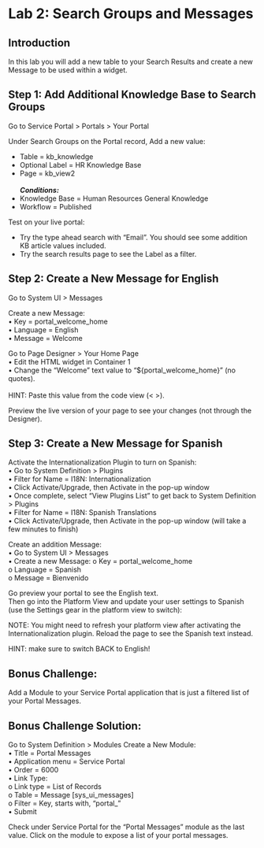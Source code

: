 # Lab 2: Search Groups and Messages
## Introduction
In this lab you will add a new table to your Search Results and create a new Message to be used within a widget.


## Step 1: Add Additional Knowledge Base to Search Groups

 Go to Service Portal > Portals > Your Portal

 Under Search Groups on the Portal record, Add a new value:<br/>
 -	Table = kb_knowledge
 -	Optional Label = HR Knowledge Base
 -	Page = kb_view2<br/><br/>
 ***Conditions:***
   - Knowledge Base = Human Resources General Knowledge
   - Workflow = Published

Test on your live portal:<br/>
-	Try the type ahead search with “Email”. You should see some addition KB article values included.<br/>
-	Try the search results page to see the Label as a filter.


## Step 2: Create a New Message for English

Go to System UI > Messages

Create a new Message:<br/>
•	Key = portal_welcome_home<br/>
•	Language = English<br/>
•	Message = Welcome<br/>

Go to Page Designer > Your Home Page <br/>
•	Edit the HTML widget in Container 1<br/>
•	Change the “Welcome” text value to “${portal_welcome_home}” (no quotes).<br/> <br/>
HINT: Paste this value from the code view (< >).

Preview the live version of your page to see your changes (not through the Designer).


## Step 3: Create a New Message for Spanish

Activate the Internationalization Plugin to turn on Spanish:<br/>
•	Go to System Definition > Plugins<br/>
•	Filter for Name = I18N: Internationalization<br/>
•	Click Activate/Upgrade, then Activate in the pop-up window<br/>
•	Once complete, select “View Plugins List” to get back to System Definition > Plugins<br/>
•	Filter for Name = I18N: Spanish Translations<br/>
•	Click Activate/Upgrade, then Activate in the pop-up window (will take a few minutes to finish)<br/>

Create an addition Message:<br/>
•	Go to System UI > Messages<br/>
•	Create a new Message:
  o	Key = portal_welcome_home<br/>
  o	Language = Spanish<br/>
  o	Message = Bienvenido<br/>

Go preview your portal to see the English text.<br/> 
Then go into the Platform View and update your user settings to Spanish (use the Settings gear in the platform view to switch):

NOTE: You might need to refresh your platform view after activating the Internationalization plugin.
Reload the page to see the Spanish text instead. 

HINT: make sure to switch BACK to English!

## Bonus Challenge: 
Add a Module to your Service Portal application that is just a filtered list of your Portal Messages.

## Bonus Challenge Solution: 
Go to System Definition > Modules
Create a New Module:<br/>
•	Title = Portal Messages<br/>
•	Application menu = Service Portal<br/>
•	Order = 6000<br/>
•	Link Type:<br/>
  o	Link type = List of Records<br/>
  o	Table = Message [sys_ui_messages]<br/>
  o	Filter = Key, starts with, “portal_”<br/>
•	Submit

Check under Service Portal for the “Portal Messages” module as the last value. Click on the module to expose a list of your portal messages. 

